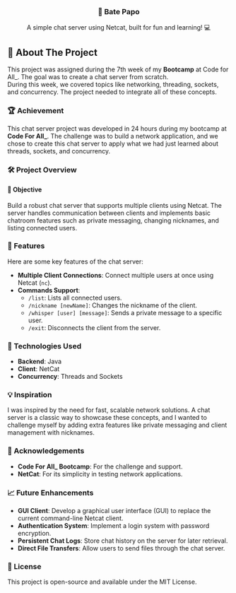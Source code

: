 <br/>
<div align="center">
<h3 align="center">🎉 Bate Papo</h3>
<p align="center">
A simple chat server using Netcat, built for fun and learning! 💻
</p>
</div>

## 🚀 About The Project

This project was assigned during the 7th week of my **Bootcamp** at Code for All_. The goal was to create a chat server from scratch.  
During this week, we covered topics like networking, threading, sockets, and concurrency. The project needed to integrate all of these concepts.  

### 🏆 Achievement

This chat server project was developed in 24 hours during my bootcamp at **Code For All_**. The challenge was to build a network application, and we chose to create this chat server to apply what we had just learned about threads, sockets, and concurrency. 

### 🛠️ Project Overview

#### 🎯 Objective

Build a robust chat server that supports multiple clients using Netcat. The server handles communication between clients and implements basic chatroom features such as private messaging, changing nicknames, and listing connected users.

### 🌟 Features

Here are some key features of the chat server:

- **Multiple Client Connections**: Connect multiple users at once using Netcat (`nc`).
- **Commands Support**:
  - `/list`: Lists all connected users.
  - `/nickname [newName]`: Changes the nickname of the client.
  - `/whisper [user] [message]`: Sends a private message to a specific user.
  - `/exit`: Disconnects the client from the server.

### 🧩 Technologies Used

- **Backend**: Java
- **Client**: NetCat
- **Concurrency**: Threads and Sockets

### 💡 Inspiration

I was inspired by the need for fast, scalable network solutions. A chat server is a classic way to showcase these concepts, and I wanted to challenge myself by adding extra features like private messaging and client management with nicknames.

### 🎉 Acknowledgements

- **Code For All_ Bootcamp**: For the challenge and support.
- **NetCat**: For its simplicity in testing network applications.

### 📈 Future Enhancements

- **GUI Client**: Develop a graphical user interface (GUI) to replace the current command-line Netcat client.
- **Authentication System**: Implement a login system with password encryption.
- **Persistent Chat Logs**: Store chat history on the server for later retrieval.
- **Direct File Transfers**: Allow users to send files through the chat server.

### 📜 License

This project is open-source and available under the MIT License.
